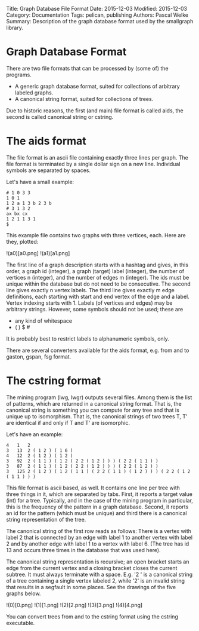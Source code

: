 Title: Graph Database File Format
Date: 2015-12-03
Modified: 2015-12-03
Category: Documentation
Tags: pelican, publishing
Authors: Pascal Welke
Summary: Description of the graph database format used by the smallgraph library.

# Graph Database Format
There are two file formats that can be processed by (some of) the programs.

- A generic graph database format, suited for collections of arbitrary labeled graphs.
- A canonical string format, suited for collections of trees.

Due to historic reasons, the first (and main) file format is called aids, the second is called canonical string or cstring.

# The aids format
The file format is an ascii file containing exactly three lines per graph. 
The file format is terminated by a single dollar sign on a new line.
Individual symbols are separated by spaces.

Let's have a small example:

```
# 1 0 3 3
1 0 1
1 2 a 1 3 b 2 3 b
# 3 1 3 2
ax bx cx
1 2 1 1 3 1
$
```

This example file contains two graphs with three vertices, each.
Here are they, plotted:

!(a0)[a0.png]
!(a1)[a1.png]

The first line of a graph description starts with a hashtag and gives, in this order, a graph id (integer), a graph (target) label (integer), the number of vertices n (integer), and the number of edges m (integer).
The ids must be unique within the database but do not need to be consecutive.
The second line gives exactly n vertex labels.
The third line gives exactly m edge definitions, each starting with start and end vertex of the edge and a label.
Vertex indexing starts with 1.
Labels (of vertices and edges) may be arbitrary strings. 
However, some symbols should not be used; these are 

- any kind of whitespace
- ( ) $ #

It is probably best to restrict labels to alphanumeric symbols, only.

There are several converters available for the aids format, e.g. from and to gaston, gspan, fsg format.


# The cstring format
The mining program (lwg, lwgr) outputs several files. 
Among them is the list of patterns, which are returned in a canonical string format.
That is, the canonical string is something you can compute for any tree and that is unique up to isomorphism. 
That is, the canonical strings of two trees T, T' are identical if and only if T and T' are isomorphic.

Let's have an example:

```
4	1	2 
3	13	2 ( 1 2 ) ( 1 6 ) 
4	12	2 ( 1 2 ) ( 1 2 ) 
3	92	2 ( 1 1 ) ( 1 2 ( 2 2 ( 1 2 ) ) ) ( 2 2 ( 1 1 ) ) 
3	87	2 ( 1 1 ) ( 1 2 ( 2 2 ( 1 2 ) ) ) ( 2 2 ( 1 2 ) ) 
3	125	2 ( 1 2 ) ( 1 2 ( 1 1 ) ( 2 2 ( 1 1 ) ( 1 2 ) ) ) ( 2 2 ( 1 2 ( 1 1 ) ) ) 
```

This file format is ascii based, as well. 
It contains one line per tree with three things in it, which are separated by tabs.
First, it reports a target value (int) for a tree. 
Typically, and in the case of the mining program in particular, this is the frequency of the pattern in a graph database.
Second, it reports an id for the pattern (which must be unique) and third there is a canonical string representation of the tree.

The canonical string of the first row reads as follows: 
There is a vertex with label 2 that is connected by an edge with label 1 to another vertex with label 2 and by another edge with label 1 to a vertex with label 6.
(The tree has id 13 and occurs three times in the database that was used here).

The canonical string representation is recursive; an open bracket starts an edge from the current vertex and a closing bracket closes the current subtree. 
It must always terminate with a space. 
E.g. '2 ' is a canonical string of a tree containing a single vertex labeled 2, while '2' is an invalid string that results in a segfault in some places.
See the drawings of the five graphs below.

!(0)[0.png]
!(1)[1.png]
!(2)[2.png]
!(3)[3.png]
!(4)[4.png]

You can convert trees from and to the cstring format using the cstring executable.
